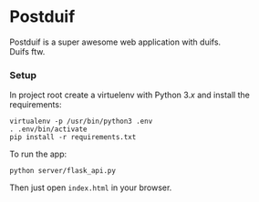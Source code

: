 # Postduif

Postduif is a super awesome web application with duifs.<br />
Duifs ftw.

### Setup
In project root create a virtuelenv with Python 3.*x* and install the
requirements:

```shell
virtualenv -p /usr/bin/python3 .env
. .env/bin/activate
pip install -r requirements.txt
```
To run the app:
```shell
python server/flask_api.py
```
Then just open `index.html` in your browser.
